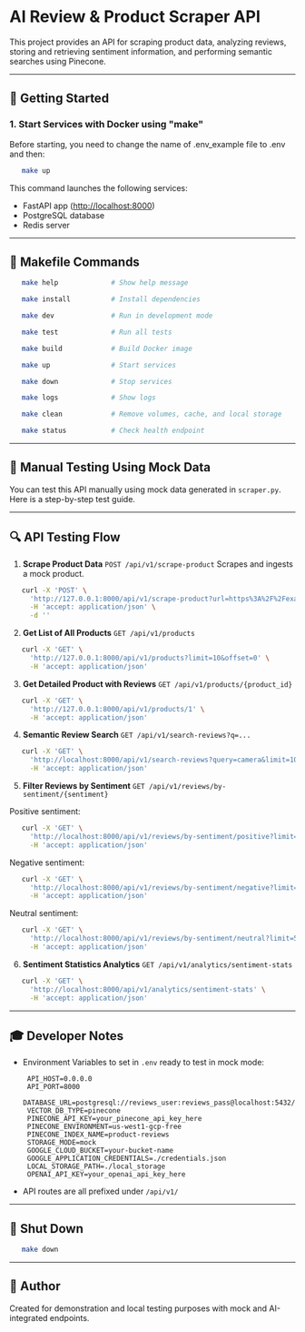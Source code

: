 # AI Review & Product Scraper API

This project provides an API for scraping product data, analyzing reviews, storing and retrieving sentiment information,
and performing semantic searches using Pinecone.

---

## 🚀 Getting Started

### 1. Start Services with Docker using "make"

Before starting, you need to change the name of .env_example file to .env and then:

```bash
   make up
```

This command launches the following services:

* FastAPI app ([http://localhost:8000](http://localhost:8000))
* PostgreSQL database
* Redis server

---

## 🔧 Makefile Commands

```bash
   make help             # Show help message
```
```bash
   make install          # Install dependencies
```
```bash
   make dev              # Run in development mode
```
```bash
   make test             # Run all tests
```
```bash
   make build            # Build Docker image
```
```bash
   make up               # Start services
```
```bash
   make down             # Stop services
```
```bash
   make logs             # Show logs
```
```bash
   make clean            # Remove volumes, cache, and local storage
```
```bash
   make status           # Check health endpoint
```

---

## 🔧 Manual Testing Using Mock Data

You can test this API manually using mock data generated in `scraper.py`. Here is a step-by-step test guide.

---

## 🔍 API Testing Flow

1. **Scrape Product Data**
   `POST /api/v1/scrape-product`
   Scrapes and ingests a mock product.

```bash
   curl -X 'POST' \
     'http://127.0.0.1:8000/api/v1/scrape-product?url=https%3A%2F%2Fexample.com%2Fsmartphone-galaxy-s23' \
     -H 'accept: application/json' \
     -d ''
```

2. **Get List of All Products**
   `GET /api/v1/products`

```bash
   curl -X 'GET' \
     'http://127.0.0.1:8000/api/v1/products?limit=10&offset=0' \
     -H 'accept: application/json'
```

3. **Get Detailed Product with Reviews**
   `GET /api/v1/products/{product_id}`

```bash
   curl -X 'GET' \
     'http://127.0.0.1:8000/api/v1/products/1' \
     -H 'accept: application/json'
```

4. **Semantic Review Search**
   `GET /api/v1/search-reviews?q=...`

```bash
   curl -X 'GET' \
     'http://localhost:8000/api/v1/search-reviews?query=camera&limit=10&min_similarity=0.1' \
     -H 'accept: application/json'
```

5. **Filter Reviews by Sentiment**
   `GET /api/v1/reviews/by-sentiment/{sentiment}`

Positive sentiment:

```bash
   curl -X 'GET' \
     'http://localhost:8000/api/v1/reviews/by-sentiment/positive?limit=50' \
     -H 'accept: application/json'
```

Negative sentiment:

```bash
   curl -X 'GET' \
     'http://localhost:8000/api/v1/reviews/by-sentiment/negative?limit=50' \
     -H 'accept: application/json'
```

Neutral sentiment:

```bash
   curl -X 'GET' \
     'http://localhost:8000/api/v1/reviews/by-sentiment/neutral?limit=50' \
     -H 'accept: application/json'
```

6. **Sentiment Statistics Analytics**
   `GET /api/v1/analytics/sentiment-stats`

```bash
   curl -X 'GET' \
     'http://localhost:8000/api/v1/analytics/sentiment-stats' \
     -H 'accept: application/json'
```

---

## 🎓 Developer Notes

* Environment Variables to set in `.env` ready to test in mock mode:

  ```env
   API_HOST=0.0.0.0
   API_PORT=8000
   DATABASE_URL=postgresql://reviews_user:reviews_pass@localhost:5432/reviews_db
   VECTOR_DB_TYPE=pinecone
   PINECONE_API_KEY=your_pinecone_api_key_here
   PINECONE_ENVIRONMENT=us-west1-gcp-free
   PINECONE_INDEX_NAME=product-reviews
   STORAGE_MODE=mock
   GOOGLE_CLOUD_BUCKET=your-bucket-name
   GOOGLE_APPLICATION_CREDENTIALS=./credentials.json
   LOCAL_STORAGE_PATH=./local_storage
   OPENAI_API_KEY=your_openai_api_key_here
  ```
  
* API routes are all prefixed under `/api/v1/`

---

## 🚧 Shut Down

```bash
   make down
```

---

## 📅 Author

Created for demonstration and local testing purposes with mock and AI-integrated endpoints.

